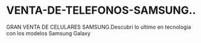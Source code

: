 # VENTA-DE-TELEFONOS-SAMSUNG..
GRAN VENTA DE CELULARES SAMSUNG.Descubri lo ultimo en tecnologia con los modelos Samsung Galaxy
